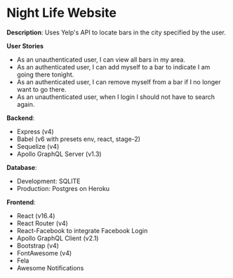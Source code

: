 # Night Life Website

**Description**: 
Uses Yelp's API to locate bars in the city specified by the user.

**User Stories**
- As an unauthenticated user, I can view all bars in my area.
- As an authenticated user, I can add myself to a bar to indicate I am going there tonight.
- As an authenticated user, I can remove myself from a bar if I no longer want to go there.
- As an unauthenticated user, when I login I should not have to search again.

**Backend**:
- Express (v4)
- Babel (v6 with presets env, react, stage-2)
- Sequelize (v4)
- Apollo GraphQL Server (v1.3)

**Database**:
- Development: SQLITE
- Production: Postgres on Heroku

**Frontend**:
- React (v16.4)
- React Router (v4)
- React-Facebook to integrate Facebook Login
- Apollo GraphQL Client (v2.1)
- Bootstrap (v4)
- FontAwesome (v4)
- Fela
- Awesome Notifications
